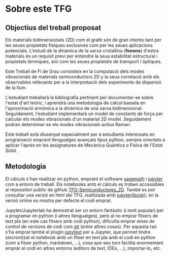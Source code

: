 Sobre este TFG
============================

## Objectius del treball proposat

  Els materials bidimensionals (2D) com el grafè són de gran interès tant per les seues propietats físiques exclusives com per les seues aplicacions potencials. L'estudi de la dinàmica de la xarxa cristallina (**fonons**) d'estos materials és un requisit previ per entendre la seua estabilitat estructural i propietats tèrmiques, així com les seues propietats de transport i òptiques.
  
  Este Treball de Fi de Grau consisteix en la computació dels modes vibracionals de materials semiconductors 2D y la seua correlació amb els observables rellevants per a la interpretació dels experiments de dispersió de la llum.

  L'estudiant treballarà la bibliografia pertinent per documentar-se sobre l'estat d'art teòric, i aprendrà una metodologia de càlcul basada en l'aproximació armònica a la dinàmica de una xarxa bidimensional. Seguidament, l'estudiant implementarà un model de constants de força per calcular els modes vibracionals d'un material 2D model.
Seguidament podran  determinar-se els modes vibracionals actius Raman.

Este treball està dissenyat especialment per a estudiants interessats en programació emprant llenguatges avançats tipus python, sempre orientats a aplicar l'aprés en les assignatures de Mecànica Quàntica o Física de l'Estat Sòlid.

## Metodologia

El càlculs s'han realitzar en python, emprant el software [sagemath](https://www.sagemath.org/index.html) i [jupyter](https://www.jupyter.org) com a entorn de treball. Els notebooks amb el càlculs es troben accessibles al repossitori públic de github [TFG-Semicunductores_2D](https://github.com/CasimirVictoria/TFG-Semiconductores_2D). També es pot consultar una versió en html del TFG, realitzada amb [jupyter{book}](https://jupyterbook.org/intro.html); en la versió online es mostra per defecte el codi emprat.

Jupyter/Jupyterlab ha demostrat ser un entorn fantàstic (i molt popular) per a programar en python (i altres llenguatges), però al no emprar fitxers de text pla (en este cas fitxers amb codi python), dificulta emprar eines de control de versions de codi com [git](https://git-scm.com) (entre altres coses). Per aquesta raó s'ha emprat també el plugin [jupytext](https://github.com/mwouts/jupytext) per a Jupyter, que permet tindre sincronitzat el notebook amb un fitxer en text pla amb el codi en python (com a fitxer python, markdown, ...), cosa que seu torn facilita enormement emprar el codi en altres entorns (editors de text, IDEs, ...), importar-lo, etc. 

